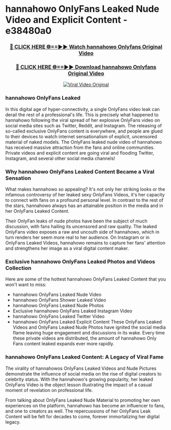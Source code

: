 # hannahowo OnlyFans Leaked Nude Video and Explicit Content - e38480a0

<div align="center">

### [🔴 CLICK HERE 🌐==►► Watch hannahowo Onlyfans Original Video](https://aff.leakpic.com/?utm_medium=9dac6e3e92780789e695eb65dc45befdb20081c8&utm_campaign=Link_for_leakpic_com)

### [🔴 CLICK HERE 🌐==►► Download hannahowo Onlyfans Original Video](https://aff.leakpic.com/?utm_medium=9dac6e3e92780789e695eb65dc45befdb20081c8&utm_campaign=Link_for_leakpic_com)

[![Viral Video Original](https://i.ibb.co.com/xMMVF88/686577567.gif)](https://aff.leakpic.com/?utm_medium=9dac6e3e92780789e695eb65dc45befdb20081c8&utm_campaign=Link_for_leakpic_com)

</div>

### hannahowo OnlyFans Leaked
In this digital age of hyper-connectivity, a single OnlyFans video leak can derail the rest of a professional's life. This is precisely what happened to hannahowo following the viral spread of her explosive OnlyFans video on social media sites such as Twitter, Reddit, and Instagram. The releasing of so-called exclusive OnlyFans content is everywhere, and people are glued to their devices to watch internet sensationalism of explicit, uncensored material of naked models. 
The OnlyFans leaked nude video of hannahowo has received massive attraction from the fans and online communities. Private videos and explicit content are going viral and flooding Twitter, Instagram, and several other social media channels!

### Why hannahowo OnlyFans Leaked Content Became a Viral Sensation
What makes hannahowo so appealing? It's not only her striking looks or the infamous controversy of her leaked sexy OnlyFans Videos, it's her capacity to connect with fans on a profound personal level. In contrast to the rest of the stars, hannahowo always has an attainable position in the media and in her OnlyFans Leaked Content.

Their OnlyFan leaks of nude photos have been the subject of much discussion, with fans hailing its uncensored and raw quality. The leaked OnlyFans video exposes a raw and uncouth side of hannahowo, which in turn renders her seem more real to her audience. On Instagram or in OnlyFans Leaked Videos, hannahowo remains to capture her fans' attention and strengthens her image as a viral digital content maker.

### Exclusive hannahowo OnlyFans Leaked Photos and Videos Collection
Here are some of the hottest hannahowo OnlyFans Leaked Content that you won't want to miss:
- hannahowo OnlyFans Leaked Nude Video
- hannahowo OnlyFans Shower Leaked Video
- hannahowo OnlyFans Leaked Nude Photos
- Exclusive hannahowo OnlyFans Leaked Instagram Video
- hannahowo OnlyFans Leaked Twitter Video
- hannahowo OnlyFans Leaked Explicit Content
These OnlyFans Leaked Videos and OnlyFans Leaked Nude Photos have ignited the social media flame leaving huge engagement and discussions in its wake. Every time these private videos are distributed, the amount of hannahowo Only Fans content leaked expands ever more rapidly.

### hannahowo OnlyFans Leaked Content: A Legacy of Viral Fame
The virality of hannahowos OnlyFans Leaked Videos and Nude Pictures demonstrate the influence of social media on the rise of digital creators to celebrity status. With the hannahowo's growing popularity, her leaked OnlyFans Video is the object lesson illustrating the impact of a casual moment of revelation on professional life.

From talking about OnlyFans Leaked Nude Material to promoting her own experiences on the platform, hannahowo has become an influencer to fans, and one to creators as well. The repercussions of her OnlyFans Leak Content will be felt for decades to come, forever immortalizing her digital legacy.
